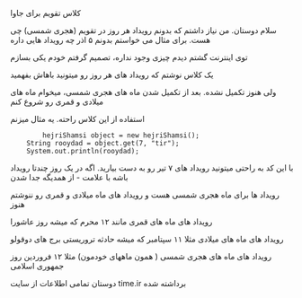 
  کلاس تقویم برای جاوا

سلام دوستان. من نیاز داشتم که بدونم رویداد هر روز در تقویم (هجری شمسی) چی هست. برای مثال می خواستم بدونم ۵ اذر چه رویداد هایی داره

توی اینترنت گشتم دیدم چیزی وجود نداره، تصمیم گرفتم خودم یکی بسازم


یک کلاس نوشتم که رویداد های هر روز رو میتونید باهاش بفهمید

ولی هنوز تکمیل نشده. بعد از تکمیل شدن ماه های هجری شمسی، میخوام ماه های میلادی  و قمری رو شروع کنم


استفاده از این کلاس راحته. یه مثال میزنم

            hejriShamsi object = new hejriShamsi();
		String rooydad = object.get(7, "tir");
		System.out.println(rooydad);
با این کد به راحتی میتونید رویداد های ۷ تیر رو به دست بیارید. اگه در یک روز چندتا رویداد باشه با علامت - از همدیگه جدا شدن

رویداد ها برای ماه هجری شمسی هست و رویداد های ماه میلادی و قمری رو ننوشتم هنوز

رویداد های ماه های قمری مانند ۱۲ محرم که میشه روز عاشورا

رویداد های ماه های میلادی مثلا ۱۱ سپتامبر که میشه حادثه تروریستی برج های دوقولو

رویداد های ماه های هجری شمسی ( همون ماههای خودمون) مثلا ۱۲ فروردین روز جمهوری اسلامی



دوستان تمامی اطلاعات از سایت 
time.ir
برداشته شده
